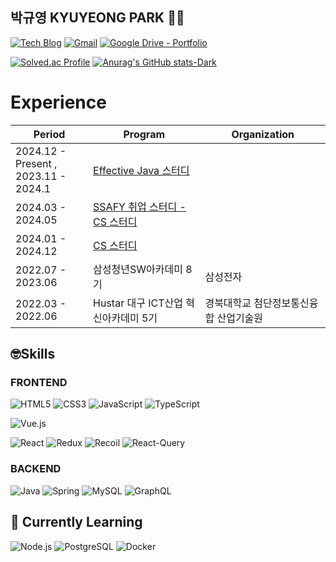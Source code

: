 ## 박규영 KYUYEONG PARK 🏃‍♂️

[![Tech Blog](http://img.shields.io/badge/-Tech%20blog-black?style=flat-square&logo=github&link=https://cloudsoswift.github.io/)](https://cloudsoswift.github.io/)
[![Gmail](https://img.shields.io/badge/Gmail-d14836?style=flat-square&logo=Gmail&logoColor=white&link=mailto:magic9282m@gmail.com)](mailto:magic9282m@gmail.com)
[![Google Drive - Portfolio](https://img.shields.io/badge/Portfolio-4285F4?style=flat-square&logo=googledrive&logoColor=white&link=https://drive.google.com/file/d/1eep8ddftsvUo1JJ1TIg4NTNkNP5oM-mc/view?usp=sharing)](https://drive.google.com/file/d/1aururjNBWF3l9PnUocPdd6rq5t3XbpeK/view?usp=drive_link)

[![Solved.ac Profile](http://mazassumnida.wtf/api/v2/generate_badge?boj=ttosciurop)](https://solved.ac/ttosciurop/)
[![Anurag's GitHub stats-Dark](https://github-readme-stats.vercel.app/api?username=cloudsoswift&show_icons=true&theme=dark#gh-dark-mode-only)](https://github.com/anuraghazra/github-readme-stats#gh-dark-mode-only) </br>

# Experience
| Period  | Program  |  Organization |
|---|---|---|
| 2024.12 - Present , <br /> 2023.11 - 2024.1 | [Effective Java 스터디](https://github.com/orm712/effective-712)  |   |
| 2024.03 - 2024.05 | [SSAFY 취업 스터디 - CS 스터디](https://github.com/SsafyStudy13/CS_Study)  |   |
| 2024.01 - 2024.12 | [CS 스터디](https://github.com/orm712/CS-712)  |   |
| 2022.07 - 2023.06 | 삼성청년SW아카데미 8기  | 삼성전자  |
| 2022.03 - 2022.06  | Hustar 대구 ICT산업 혁신아카데미 5기  | 경북대학교 첨단정보통신융합 산업기술원  |
## 🤓Skills
###  FRONTEND
![HTML5](https://img.shields.io/badge/HTML5-E34F26.svg?&style=flat-square&logo=HTML5&logoColor=white)
![CSS3](https://img.shields.io/badge/CSS3-1572B6.svg?&flat-square&logo=CSS3&logoColor=white)
![JavaScript](https://img.shields.io/badge/JavaScript-F7DF1E.svg?&style=flat-square&logo=JavaScript&logoColor=white)
![TypeScript](https://img.shields.io/badge/TypeScript-3178C6.svg?&style=flat-square&logo=TypeScript&logoColor=white)

![Vue.js](https://img.shields.io/badge/Vue.js-4FC08D.svg?&style=flat-square&logo=Vue.js&logoColor=white)

![React](https://img.shields.io/badge/React-61DAFB.svg?&style=flat-square&logo=React&logoColor=white)
![Redux](https://img.shields.io/badge/Redux-764ABC.svg?&style=flat-square&logo=Redux&logoColor=white)
![Recoil](https://img.shields.io/badge/Recoil-3578E5.svg?&style=flat-square&logo=Recoil&logoColor=white)
![React-Query](https://img.shields.io/badge/React%20Query-FF4154.svg?&style=flat-square&logo=reactquery&logoColor=white)
### BACKEND
![Java](https://img.shields.io/badge/Java-007396.svg?&style=flat-square&logo=Java&logoColor=white)
![Spring](https://img.shields.io/badge/Spring-6DB33F.svg?&style=flat-square&logo=Spring&logoColor=white)
![MySQL](https://img.shields.io/badge/MySQL-4479A1.svg?&style=flat-square&logo=MySQL&logoColor=white)
![GraphQL](https://img.shields.io/badge/GraphQL-E10098.svg?&style=flat-square&logo=GraphQL&logoColor=white)
## 🌱 Currently Learning
![Node.js](https://img.shields.io/badge/node.js-339933.svg?&style=flat-square&logo=nodedotjs&logoColor=white)
![PostgreSQL](https://img.shields.io/badge/PostgreSQL-316192?style=flat-square&logo=postgresql&logoColor=white)
![Docker](https://img.shields.io/badge/Docker-2496ED.svg?&style=flat-square&logo=docker&logoColor=white)
